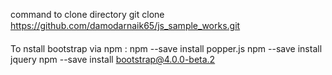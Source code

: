 command to clone directory
git clone https://github.com/damodarnaik65/js_sample_works.git


To nstall bootstrap via npm :
    npm --save install popper.js
    npm --save install jquery
    npm --save install bootstrap@4.0.0-beta.2
